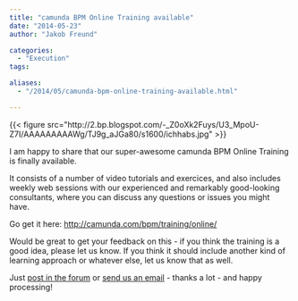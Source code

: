 ```yaml
---
title: "camunda BPM Online Training available"
date: "2014-05-23"
author: "Jakob Freund"

categories:
  - "Execution"
tags: 

aliases:
  - "/2014/05/camunda-bpm-online-training-available.html"

---
```


<div>
{{< figure src="http://2.bp.blogspot.com/-_Z0oXk2Fuys/U3_MpoU-Z7I/AAAAAAAAAWg/TJ9g_aJGa80/s1600/ichhabs.jpg" >}}
<p>
I am happy to share that our super-awesome camunda BPM Online Training is finally available. 
</p>
<p>
It consists of a number of video tutorials and exercices, and also includes weekly web sessions with our experienced and remarkably good-looking consultants, where you can discuss any questions or issues you might have. 
</p>
<p>
Go get it here: <a href="http://camunda.com/bpm/training/online/">http://camunda.com/bpm/training/online/</a>
</p>
<p>
Would be great to get your feedback on this - if you think the training is a good idea, please let us know. If you think it should include another kind of learning approach or whatever else, let us know that as well. 
</p>
<p>
Just <a href="https://groups.google.com/forum/#!forum/camunda-bpm-users">post in the forum</a> or <a href="mailto:community@camunda.org">send us an email</a> - thanks a lot - and happy processing!
</p>
</div>